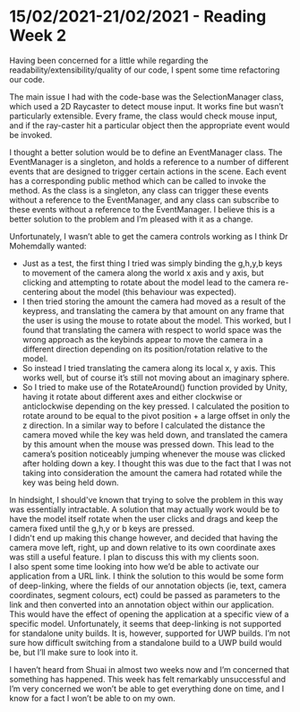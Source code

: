 # 15/02/2021-21/02/2021 - Reading Week 2

Having been concerned for a little while regarding the readability/extensibility/quality of our code, I spent some time refactoring our code.

The main issue I had with the code-base was the SelectionManager class, which used a 2D Raycaster to detect mouse input. It works fine but wasn’t particularly extensible. Every frame, the class would check mouse input, and if the ray-caster hit a particular object then the appropriate event would be invoked.

I thought a better solution would be to define an EventManager class. The EventManager is a singleton, and holds a reference to a number of different events that are designed to trigger certain actions in the scene. Each event has a corresponding public method which can be called to invoke the method. As the class is a singleton, any class can trigger these events without a reference to the EventManager, and any class can subscribe to these events without a reference to the EventManager. I believe this is a better solution to the problem and I’m pleased with it as a change.

Unfortunately, I wasn’t able to get the camera controls working as I think Dr Mohemdally wanted:
* Just as a test, the first thing I tried was simply binding the g,h,y,b keys to movement of the camera along the world x axis and y axis, but clicking and attempting to rotate about the model lead to the camera re-centering about the model (this behaviour was expected).
* I then tried storing the amount the camera had moved as a result of the keypress, and translating the camera by that amount on any frame that the user is using the mouse to rotate about the model. This worked, but I found that translating the camera with respect to world space was the wrong approach as the keybinds appear to move the camera in a different direction depending on its position/rotation relative to the model.
* So instead I tried translating the camera along its local x, y axis. This works well, but of course it’s still not moving about an imaginary sphere.
* So I tried to make use of the RotateAround() function provided by Unity, having it rotate about different axes and either clockwise or anticlockwise depending on the key pressed. I calculated the position to rotate around to be equal to the pivot position + a large offset in only the z direction. In a similar way to before I calculated the distance the camera moved while the key was held down, and translated the camera by this amount when the mouse was pressed down. This lead to the camera’s position noticeably jumping whenever the mouse was clicked after holding down a key. I thought this was due to the fact that I was not taking into consideration the amount the camera had rotated while the key was being held down.

In hindsight, I should've known that trying to solve the problem in this way was essentially intractable. A solution that may actually work would be to have the model itself rotate when the user clicks and drags and keep the camera fixed until the g,h,y or b keys are pressed.   
I didn't end up making this change however, and decided that having the camera move left, right, up and down relative to its own coordinate axes was still a useful feature. I plan to discuss this with my clients soon.  
I also spent some time looking into how we’d be able to activate our application from a URL link. I think the solution to this would be some form of deep-linking, where the fields of our annotation objects (ie, text, camera coordinates, segment colours, ect) could be passed as parameters to the link and then converted into an annotation object within our application. This would have the effect of opening the application at a specific view of a specific model. Unfortunately, it seems that deep-linking is not supported for standalone unity builds. It is, however, supported for UWP builds. I’m not sure how difficult switching from a standalone build to a UWP build would be, but I’ll make sure to look into it.

I haven’t heard from Shuai in almost two weeks now and I’m concerned that something has happened. This week has felt remarkably unsuccessful and I’m very concerned we won’t be able to get everything done on time, and I know for a fact I won’t be able to on my own.

